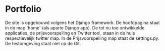 # Portfolio

De site is opgebouwd volgens het Django framework. De hoofdpagina staat in de map 'home' (als aparte Django app). De tot nu toe ontwikkelde applicaties, de prijsvoorspelling en Twitter tool, staan in de  huis respectievelijk twitter map. In de Prijsvoorspelling map staat de settings.py. De testomgeving staat niet op de Git.

